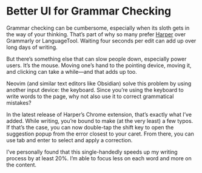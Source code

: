 # Better UI for Grammar Checking

Grammar checking can be cumbersome, especially when its sloth gets in the way of your thinking. That’s part of why so many prefer [Harper](https://writewithharper.com) over Grammarly or LanguageTool. Waiting four seconds per edit can add up over long days of writing.

But there’s something else that can slow people down, especially power users. It’s the mouse. Moving one’s hand to the pointing device, moving it, and clicking can take a while—and that adds up too.

Neovim (and similar text editors like Obsidian) solve this problem by using another input device: the keyboard. Since you’re using the keyboard to write words to the page, why not also use it to correct grammatical mistakes?

In the latest release of Harper’s Chrome extension, that’s exactly what I’ve added. While writing, you’re bound to make (at the very least) a few typos. If that’s the case, you can now double-tap the shift key to open the suggestion popup from the error closest to your caret. From there, you can use tab and enter to select and apply a correction.

I’ve personally found that this single-handedly speeds up my writing process by at least 20%. I’m able to focus less on each word and more on the content.
